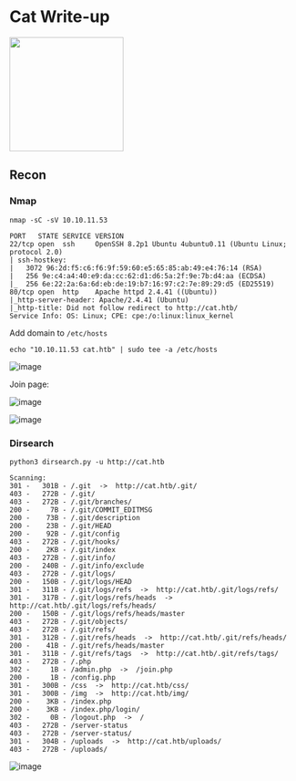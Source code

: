# Cat Write-up

<img src="https://labs.hackthebox.com/storage/avatars/bf7ae27f4e0ce1703bdd10d538334d9e.png" width="200" height="200">

## Recon

### Nmap

`nmap -sC -sV 10.10.11.53`

    PORT   STATE SERVICE VERSION
    22/tcp open  ssh     OpenSSH 8.2p1 Ubuntu 4ubuntu0.11 (Ubuntu Linux; protocol 2.0)
    | ssh-hostkey: 
    |   3072 96:2d:f5:c6:f6:9f:59:60:e5:65:85:ab:49:e4:76:14 (RSA)
    |   256 9e:c4:a4:40:e9:da:cc:62:d1:d6:5a:2f:9e:7b:d4:aa (ECDSA)
    |_  256 6e:22:2a:6a:6d:eb:de:19:b7:16:97:c2:7e:89:29:d5 (ED25519)
    80/tcp open  http    Apache httpd 2.4.41 ((Ubuntu))
    |_http-server-header: Apache/2.4.41 (Ubuntu)
    |_http-title: Did not follow redirect to http://cat.htb/
    Service Info: OS: Linux; CPE: cpe:/o:linux:linux_kernel
    
Add domain to `/etc/hosts`

    echo "10.10.11.53 cat.htb" | sudo tee -a /etc/hosts

![image](https://github.com/user-attachments/assets/5dd9fc64-1a8d-40c2-b5a6-49346be6b6c9)

Join page:

![image](https://github.com/user-attachments/assets/0fe84359-e0c5-4f77-a15e-de901e85f170)

![image](https://github.com/user-attachments/assets/9de8d8a4-dffa-4463-8201-5019e3428679)

### Dirsearch 

`python3 dirsearch.py -u http://cat.htb `

    Scanning: 
    301 -   301B - /.git  ->  http://cat.htb/.git/                    
    403 -   272B - /.git/                                             
    403 -   272B - /.git/branches/
    200 -     7B - /.git/COMMIT_EDITMSG
    200 -    73B - /.git/description
    200 -    23B - /.git/HEAD
    200 -    92B - /.git/config                                       
    403 -   272B - /.git/hooks/                                       
    200 -    2KB - /.git/index                                        
    403 -   272B - /.git/info/
    200 -   240B - /.git/info/exclude                                 
    403 -   272B - /.git/logs/                                        
    200 -   150B - /.git/logs/HEAD                                    
    301 -   311B - /.git/logs/refs  ->  http://cat.htb/.git/logs/refs/
    301 -   317B - /.git/logs/refs/heads  ->  http://cat.htb/.git/logs/refs/heads/
    200 -   150B - /.git/logs/refs/heads/master
    403 -   272B - /.git/objects/                                     
    403 -   272B - /.git/refs/                                        
    301 -   312B - /.git/refs/heads  ->  http://cat.htb/.git/refs/heads/
    200 -    41B - /.git/refs/heads/master
    301 -   311B - /.git/refs/tags  ->  http://cat.htb/.git/refs/tags/
    403 -   272B - /.php                                              
    302 -     1B - /admin.php  ->  /join.php                          
    200 -     1B - /config.php                                        
    301 -   300B - /css  ->  http://cat.htb/css/                      
    301 -   300B - /img  ->  http://cat.htb/img/                      
    200 -    3KB - /index.php                                         
    200 -    3KB - /index.php/login/                                  
    302 -     0B - /logout.php  ->  /                                 
    403 -   272B - /server-status                                     
    403 -   272B - /server-status/                                    
    301 -   304B - /uploads  ->  http://cat.htb/uploads/              
    403 -   272B - /uploads/ 

![image](https://github.com/user-attachments/assets/5e48bf68-154f-4cb0-ba5a-0668587c1949)



